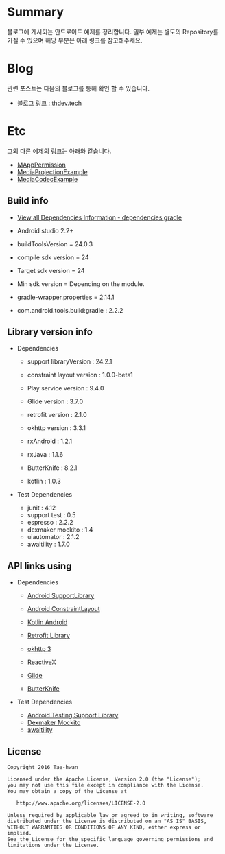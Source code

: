 # Summary
블로그에 게시되는 안드로이드 예제를 정리합니다.
일부 예제는 별도의 Repository를 가질 수 있으며 해당 부분은 아래 링크를 참고해주세요.


# Blog
관련 포스트는 다음의 블로그를 통해 확인 할 수 있습니다.
- [블로그 링크 : thdev.tech](http://thdev.tech)


# Etc
그외 다른 예제의 링크는 아래와 같습니다.
- [MAppPermission](https://github.com/taehwandev/MAppPermission)
- [MediaProjectionExample](https://github.com/taehwandev/MediaProjectionExample)
- [MediaCodecExample](https://github.com/taehwandev/MediaCodecExample)


## Build info

- [View all Dependencies Information - dependencies.gradle](https://github.com/taehwandev/Android-BlogExample/blob/master/dependencies.gradle)

- Android studio 2.2+

- buildToolsVersion = 24.0.3
- compile sdk version = 24
- Target sdk version = 24
- Min sdk version = Depending on the module.
- gradle-wrapper.properties = 2.14.1
- com.android.tools.build:gradle : 2.2.2


## Library version info

- Dependencies
    - support libraryVersion : 24.2.1
    - constraint layout version : 1.0.0-beta1
    - Play service version : 9.4.0

    - Glide version : 3.7.0

    - retrofit version : 2.1.0
    - okhttp version : 3.3.1

    - rxAndroid : 1.2.1
    - rxJava : 1.1.6

    - ButterKnife : 8.2.1

    - kotlin : 1.0.3


- Test Dependencies
    - junit : 4.12
    - support test : 0.5
    - espresso : 2.2.2
    - dexmaker mockito : 1.4
    - uiautomator : 2.1.2
    - awaitility : 1.7.0


## API links using

- Dependencies
    - [Android SupportLibrary](https://developer.android.com/topic/libraries/support-library/revisions.html)
    - [Android ConstraintLayout](http://tools.android.com/tech-docs/layout-editor)

    - [Kotlin Android](https://kotlinlang.org/docs/tutorials/kotlin-android.html)

    - [Retrofit Library](http://square.github.io/retrofit/)
    - [okhttp 3](http://square.github.io/okhttp/)

    - [ReactiveX](http://reactivex.io/)

    - [Glide](https://github.com/bumptech/glide)

    - [ButterKnife](http://jakewharton.github.io/butterknife/)

- Test Dependencies
    - [Android Testing Support Library](https://google.github.io/android-testing-support-library/)
    - [Dexmaker Mockito](https://github.com/crittercism/dexmaker)
    - [awaitility](https://github.com/awaitility/awaitility)


## License

```
Copyright 2016 Tae-hwan

Licensed under the Apache License, Version 2.0 (the "License");
you may not use this file except in compliance with the License.
You may obtain a copy of the License at

   http://www.apache.org/licenses/LICENSE-2.0

Unless required by applicable law or agreed to in writing, software
distributed under the License is distributed on an "AS IS" BASIS,
WITHOUT WARRANTIES OR CONDITIONS OF ANY KIND, either express or implied.
See the License for the specific language governing permissions and
limitations under the License.
```
